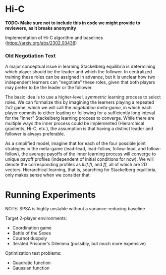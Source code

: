 # Hi-C

**TODO: Make sure not to include this in code we might provide to reviewers, as it breaks anonymity**

Implementation of Hi-C algorithm and baselines (https://arxiv.org/abs/2302.03438)

### Old Negotiation Text

A major conceptual issue in learning Stackelberg equilibria is determining which player should be the leader and which the follower.  In centralized training these roles can be assigned in advance, but it is unclear how two independent learners can "negotiate" these roles, given that both players may prefer to be the leader or the follower.

The basic idea is to use a higher-level, *symmetric* learning process to select roles.  We can formalize this by imagining the learners playing a repeated 2x2 game, which we will call the *negotiation meta-game*, in which each player commits to either leading or following for a sufficiently long inteval for the "inner" Stackelberg learning process to converge.  While there are multiple ways the inner process could be implemented (Hierarchical gradients, Hi-C, etc.), the assumption is that having a distinct leader and follower is always preferable.

As a simplified model, imagine that for each of the four possible joint strategies in the meta-game (lead-lead, lead-follow, follow-lead, and follow-follow), the average payoffs of the inner learning process will converge to unique payoff profiles (independent of initial conditions for now).  We will denote the corresponding profiles as $ll. lf. fl,$ and $ff$, all of which are 2D vectors.  Hierarchical learning, that is, searching for Stackelberg equilibria, only makes sense when we consider that

# Running Experiments

NOTE: SPSA is highly unstable without a variance-reducing baseline

Target 2-player environments:
- Coordination game
- Battle of the Sexes
- Cournot duopoly
- Iterated Prisoner's Dilemma (possibly, but much more expensive)

Optimization test problems:
- Quadratic function
- Gaussian function
